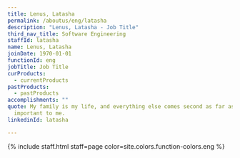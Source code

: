 ```yaml
---
title: Lenus, Latasha
permalink: /aboutus/eng/latasha
description: "Lenus, Latasha - Job Title"
third_nav_title: Software Engineering
staffId: latasha
name: Lenus, Latasha
joinDate: 1970-01-01
functionId: eng
jobTitle: Job Title
curProducts:
  - currentProducts
pastProducts:
  - pastProducts
accomplishments: ""
quote: My family is my life, and everything else comes second as far as what’s
  important to me.
linkedinId: latasha

---
```


{% include staff.html staff=page color=site.colors.function-colors.eng %}
